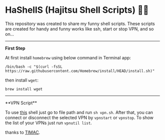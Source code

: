 
# HaShellS (Hajitsu Shell Scripts) 🥷🏻
This repository was created to share my funny shell scripts. These scripts are created for handy and funny works like ssh, start or stop VPN, and so on...
<hr />

**First Step**

At first install `homebrew` using below command in Terminal app:

    /bin/bash -c "$(curl -fsSL https://raw.githubusercontent.com/Homebrew/install/HEAD/install.sh)"

then install `wget`:

    brew install wget
<hr />
**VPN Script**

To use [this](https://github.com/Hajitsu/hashells/blob/main/shells/vpn.sh) shell just go to file path and run `sh vpn.sh`. After that, you can connect or disconnect the selected VPN by `vpnstart` or `vpnstop`. To show the list of your VPNs just run `vpnutil list`.

thanks to [TIMAC](https://github.com/Timac/VPNStatus).
